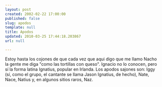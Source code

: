 ```yaml
---
layout: post
created: 2002-02-22 17:00:00
published: false
slug: apodos
template: null
title: Apodos
updated: 2010-03-25 17:44:18.203867
url: null

---
```


Estoy hasta los cojones de que cada vez que aqui digo que me llamo Nacho la
gente me diga "como las tortillas con queso". Ignacio no lo conocen, pero s&iacute;
la forma latina Ignatius, popular en Irlanda. Los apodos sajones son: Iggy
(s&iacute;, como el grupo, el cantante se llama Jason Ignatius, de hecho), Nate, Nace, Natius y, en algunos sitios raros, Naz.



